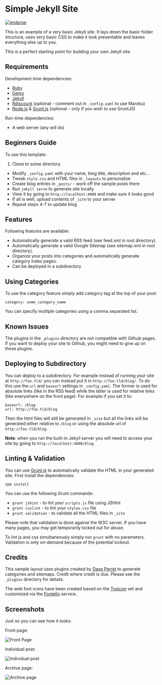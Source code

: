 Simple Jekyll Site
===

[![endorse](https://api.coderwall.com/luke/endorsecount.png)](https://coderwall.com/luke)

This is an example of a very basic Jekyll site. It lays down the basic folder structure, uses very basic CSS to make it look presentable and leaves everything else up to you.

This is a perfect starting point for building your own Jekyll site.

Requirements
------------

Development time dependencies:

* [Ruby][rb]
* [Gems][gm]
* [Jekyll][jk]
* [Rdiscount][rd] (optional - comment out in `_config.yaml` to use Maroku)
* [Node.js][no] & [Grunt.js][gr] (optional - only if you wish to use GruntJS)

Run-time dependencies:

* A web server (any will do)


Beginners Guide
---------------

To use this template:

1. Clone to some directory
* Modify `_config.yaml` with your name, blog title, description and etc...
* Tweak `style.css` and HTML files in `_layouts` to personalize
* Create blog entries in `_posts/` - work off the sample posts there
* Run `jekyll serve` to generate site locally
* View it by going to `http://localhost:4000` and make sure it looks good
* If all is well, upload contents of `_site` to your server
* Repeat steps 4-7 to update blog

Features
--------

Following features are available:

* Automatically generate a valid RSS feed (see feed.xml in root directory).
* Automatically generate a valid Google Sitemap (see sitemap.xml in root directory).
* Organize your posts into categories and automatically generate category index pages.
* Can be deployed in a subdirectory

Using Categories
----------------

To use the category feature simply add category tag at the top of your post:

    category: some_category_name

You can specify multiple categories using a comma separated list.

Known Issues
------------

The plugins in the `_plugins` directory are not compatible with Github pages. If you want to deploy your site to Github, you might need to give up on these plugins.

Deploying to Subdirectory
-------------------------

You can deploy to a subdirectory. For example instead of running your site at `http://foo.tld/` you can instead put it in `http://foo.tld/blog/`. To do this use the `url` and  `baseurl` settings in `_config.yaml`. The former is used for absolute links (like in the RSS feed) while the latter is used for relative links (like everywhere on the front page). For example if you set it to:

    baseurl: /blog
    url: http://foo.tld/blog

Then the html files will still be generated in `_site` but all the links will be generated either relative to `/blog` or using the absolute url of `http://foo.tld/blog`. 

**Note**: when you run the built-in Jekyll server you will need to access your site by going to `http://localhost:4000/blog`.

Linting & Validation
---

You can use [Grunt.js][gr] to automatically validate the HTML in your generated site. First install the dependencies:

    npm install

You can use the following Grunt commands:

- `grunt jshint` - to lint your `scripts.js` file using JSHint
- `grunt csslint` - to lint your `styles.css` file
- `grunt validation` - to validate all the HTML files in `_site`

Please note that validation is done against the W3C server. If you have many pages, you may get temporarily locked out for abuse.

To lint js and css simultaneously simply run `grunt` with no parameters. Validation is only on-demand because of the potential lockout.


Credits
-------

This sample layout uses plugins created by [Dave Perret][dp] to generate categories and sitemaps. Credit where credit is due. Please see the `_plugins` directory for details.

The web font icons have been created based on the [Typicon][ty] set and customized via the [Fontello][fo] service.


Screenshots
-----------

Just so you can see how it looks:

Front page:  
  
![Front Page](http://i.imgur.com/WeXFkWn.jpg) 
  
Individual post:
  
![Individual post](http://i.imgur.com/o6sSJEt.jpg) 
  
Archive page:
  
![Archive page](http://i.imgur.com/Fmy6FPt.jpg) 


[rb]: http://www.ruby-lang.org/
[gm]: http://rubygems.org/
[jk]: https://github.com/mojombo/jekyll
[rd]: https://github.com/rtomayko/rdiscount/
[dp]: http://recursive-design.com
[gr]: http://gruntjs.com
[no]: http://nodejs.com

[ty]: http://typicons.com/
[fo]: http://fontello.com/
